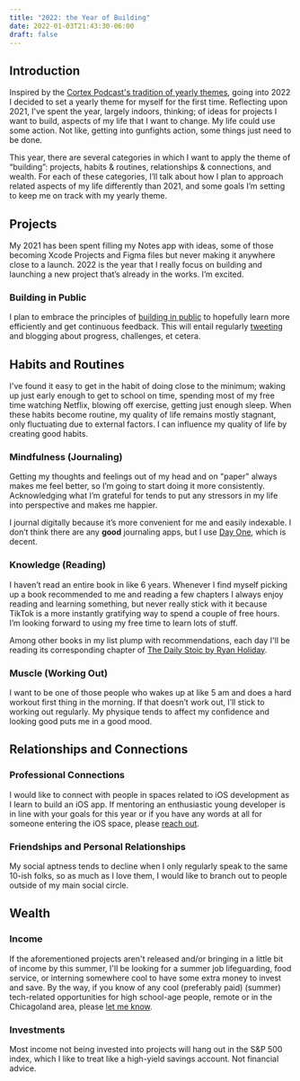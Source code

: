 ```yaml
---
title: "2022: the Year of Building"
date: 2022-01-03T21:43:30-06:00
draft: false
---
```


## Introduction

Inspired by the [Cortex Podcast's tradition of yearly themes](https://www.relay.fm/cortex/123), going into 2022 I decided to set a yearly theme for myself for the first time. Reflecting upon 2021, I've spent the year, largely indoors, thinking; of ideas for projects I want to build, aspects of my life that I want to change. My life could use some action. Not like, getting into gunfights action, some things just need to be done.

This year, there are several categories in which I want to apply the theme of “building”: projects, habits & routines, relationships & connections, and wealth. For each of these categories, I’ll talk about how I plan to approach related aspects of my life differently than 2021, and some goals I’m setting to keep me on track with my yearly theme.

## Projects

My 2021 has been spent filling my Notes app with ideas, some of those becoming Xcode Projects and Figma files but never making it anywhere close to a launch. 2022 is the year that I really focus on building and launching a new project that’s already in the works. I’m excited.

### Building in Public

I plan to embrace the principles of [building in public](https://www.buildinpublic.xyz/interviews/what-does-build-in-public-mean) to hopefully learn more efficiently and get continuous feedback. This will entail regularly [tweeting](https://twitter.com/bensonkitia) and blogging about progress, challenges, et cetera.

## Habits and Routines

I've found it easy to get in the habit of doing close to the minimum; waking up just early enough to get to school on time, spending most of my free time watching Netflix, blowing off exercise, getting just enough sleep. When these habits become routine, my quality of life remains mostly stagnant, only fluctuating due to external factors. I can influence my quality of life by creating good habits.

### Mindfulness (Journaling)

Getting my thoughts and feelings out of my head and on "paper" always makes me feel better, so I’m going to start doing it more consistently. Acknowledging what I’m grateful for tends to put any stressors in my life into perspective and makes me happier.

I journal digitally because it’s more convenient for me and easily indexable. I don’t think there are any **good** journaling apps, but I use [Day One](https://dayoneapp.com), which is decent.

### Knowledge (Reading)

I haven’t read an entire book in like 6 years. Whenever I find myself picking up a book recommended to me and reading a few chapters I always enjoy reading and learning something, but never really stick with it because TikTok is a more instantly gratifying way to spend a couple of free hours. I’m looking forward to using my free time to learn lots of stuff.

Among other books in my list plump with recommendations, each day I'll be reading its corresponding chapter of [The Daily Stoic by Ryan Holiday](https://www.goodreads.com/book/show/29093292-the-daily-stoic).

### Muscle (Working Out)

I want to be one of those people who wakes up at like 5 am and does a hard workout first thing in the morning. If that doesn’t work out, I’ll stick to working out regularly. My physique tends to affect my confidence and looking good puts me in a good mood.

## Relationships and Connections

### Professional Connections

I would like to connect with people in spaces related to iOS development as I learn to build an iOS app. If mentoring an enthusiastic young developer is in line with your goals for this year or if you have any words at all for someone entering the iOS space, please [reach out](https://bensonkitia.com/about#contact).

### Friendships and Personal Relationships

My social aptness tends to decline when I only regularly speak to the same 10-ish folks, so as much as I love them, I would like to branch out to people outside of my main social circle.

## Wealth

### Income

If the aforementioned projects aren't released and/or bringing in a little bit of income by this summer, I'll be looking for a summer job lifeguarding, food service, or interning somewhere cool to have some extra money to invest and save. By the way, if you know of any cool (preferably paid) (summer) tech-related opportunities for high school-age people, remote or in the Chicagoland area, please [let me know](https://bensonkitia.com/about#contact).

### Investments

Most income not being invested into projects will hang out in the S&P 500 index, which I like to treat like a high-yield savings account. Not financial advice.

